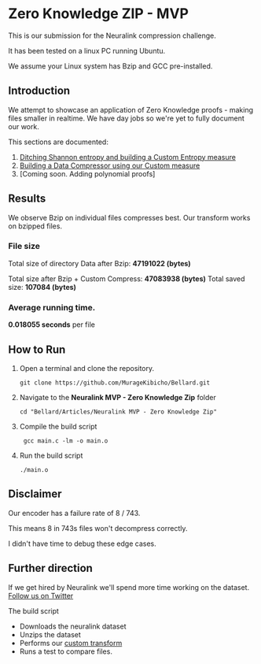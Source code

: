 # Zero Knowledge ZIP - MVP

This is our submission for the Neuralink compression challenge.

It has been tested on a linux PC running Ubuntu. 

We assume your Linux system has Bzip and GCC pre-installed.

## Introduction
We attempt to showcase an application of Zero Knowledge proofs -  making files smaller in realtime.
We have day jobs so we're yet to fully document our work.


This sections are documented:
1. [Ditching Shannon entropy and building a Custom Entropy measure](https://kibicho.substack.com/p/the-uniformity-measure?r=2at73k)
2. [Building a Data Compressor using our Custom measure]()
3. [Coming soon. Adding polynomial proofs]

## Results
We observe Bzip on individual files compresses best. Our transform works on bzipped files.

### File size
Total size of directory Data after Bzip:   **47191022 (bytes)**

Total size after Bzip + Custom Compress:   **47083938 (bytes)**
Total saved  size:     **107084 (bytes)**

### Average running time.
**0.018055 seconds** per file

## How to Run
1. Open a terminal and clone the repository.
   
   ```git clone https://github.com/MurageKibicho/Bellard.git```
2. Navigate to the **Neuralink MVP - Zero Knowledge Zip** folder
   
   ```cd "Bellard/Articles/Neuralink MVP - Zero Knowledge Zip" ```

3. Compile the build script
   
   ``` gcc main.c -lm -o main.o```

4. Run the build script
   
   ```./main.o```
   
## Disclaimer
Our encoder has a failure rate of 8 / 743.

This means 8 in 743s files won't decompress correctly.

I didn't have time to debug these edge cases.

## Further direction
If we get hired by Neuralink we'll spend more time working on the dataset.
[Follow us on Twitter](https://x.com/murage_kibicho)
   

   The build script
   - Downloads the neuralink dataset
   - Unzips the dataset
   - Performs our [custom transform]()
   - Runs a test to compare files.
 
